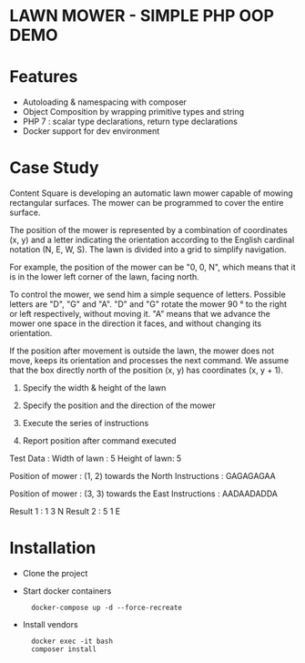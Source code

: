 LAWN MOWER - SIMPLE PHP OOP DEMO
========

# Features

- Autoloading & namespacing with composer
- Object Composition by wrapping primitive types and string
- PHP 7 : scalar type declarations, return type declarations
- Docker support for dev environment

# Case Study

Content Square is developing an automatic lawn mower capable of mowing rectangular surfaces.  The mower can be programmed to cover the entire surface.

The position of the mower is represented by a combination of coordinates (x, y) and a letter indicating the orientation according to the English cardinal notation (N, E, W, S). 
The lawn is divided into a grid to simplify navigation.

For example, the position of the mower can be "0, 0, N", which means that it is in the lower left corner of the lawn, facing north.

To control the mower, we send him a simple sequence of letters. Possible letters are "D", "G" and "A". "D" and "G" rotate the mower 90 ° to the right or left respectively, without moving it. 
"A" means that we advance the mower one space in the direction it faces, and without changing its orientation.

If the position after movement is outside the lawn, the mower does not move, keeps its orientation and processes the next command.
We assume that the box directly north of the position (x, y) has coordinates (x, y + 1).

1) Specify the width & height of the lawn

2) Specify the position and the direction of the mower

3) Execute the series of instructions

4) Report position after command executed

Test Data :
Width of lawn : 5
Height of lawn: 5

Position of mower : (1, 2) towards the North
Instructions : GAGAGAGAA

Position of mower : (3, 3) towards the East
Instructions : AADAADADDA

Result 1 : 1 3 N
Result 2 : 5 1 E

# Installation

- Clone the project

- Start docker containers

  ```
    docker-compose up -d --force-recreate
  ```
  
- Install vendors

  ```
    docker exec -it bash
    composer install
  ```